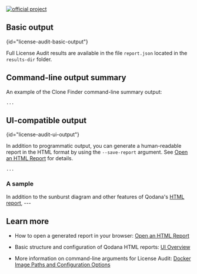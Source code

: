 [//]: # (title: License Audit Output Formats)

[![official project](https://jb.gg/badges/official-flat-square.svg)](https://confluence.jetbrains.com/display/ALL/JetBrains+on+GitHub)

## Basic output
{id="license-audit-basic-output"}

Full License Audit results are available in the file `report.json` located in the `results-dir` folder.

[//]: # "verify"

## Command-line output summary

An example of the Clone Finder command-line summary output:
``` shell
...
```
[//]: # "add"

## UI-compatible output
{id="license-audit-ui-output"}

In addition to programmatic output, you can generate a human-readable report in the HTML format by using the `--save-report` argument.
See [Open an HTML Report](html-report.md) for details.

```shell
...
```
[//]: # "add"

### A sample
In addition to the sunburst diagram and other features of Qodana's [HTML report](ui-overview.md), ---


## Learn more

* How to open a generated report in your browser: [Open an HTML Report](html-report.md)

* Basic structure and configuration of Qodana HTML reports: [UI Overview](ui-overview.md)

* More information on command-line arguments for License Audit: [Docker Image Paths and Configuration Options](license-audit-docker-techs.md)


